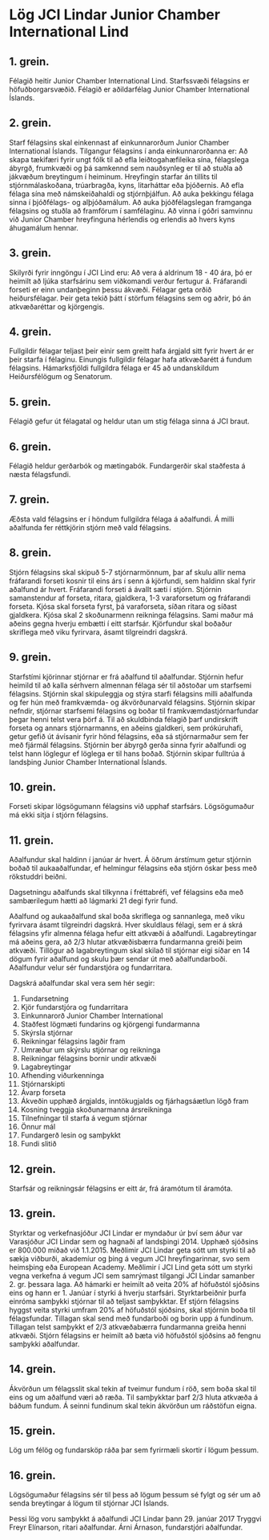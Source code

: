 # Lög JCI Lindar Junior Chamber International Lind

## 1. grein.

Félagið heitir Junior Chamber International Lind. Starfssvæði félagsins er höfuðborgarsvæðið. Félagið er aðildarfélag Junior Chamber International Íslands.
## 2. grein.

Starf félagsins skal einkennast af einkunnarorðum Junior Chamber International Íslands. Tilgangur félagsins í anda einkunnarorðanna er: Að skapa tækifæri fyrir ungt fólk til að efla leiðtogahæfileika sína, félagslega ábyrgð, frumkvæði og þá samkennd sem nauðsynleg er til að stuðla að jákvæðum breytingum í heiminum. Hreyfingin starfar án tillits til stjórnmálaskoðana, trúarbragða, kyns, litarháttar eða þjóðernis. Að efla félaga sína með námskeiðahaldi og stjórnþjálfun. Að auka þekkingu félaga sinna í þjóðfélags- og alþjóðamálum. Að auka þjóðfélagslegan framganga félagsins og stuðla að framförum í samfélaginu. Að vinna í góðri samvinnu við Junior Chamber hreyfinguna hérlendis og erlendis að hvers kyns áhugamálum hennar.

## 3. grein.

Skilyrði fyrir inngöngu í JCI Lind eru: Að vera á aldrinum 18 - 40 ára, þó er heimilt að ljúka starfsárinu sem viðkomandi verður fertugur á. Fráfarandi forseti er einn undanþeginn þessu ákvæði. Félagar geta orðið heiðursfélagar. Þeir geta tekið þátt í störfum félagsins sem og aðrir, þó án atkvæðaréttar og kjörgengis.

## 4. grein.

Fullgildir félagar teljast þeir einir sem greitt hafa árgjald sitt fyrir hvert ár er þeir starfa í félaginu. Einungis fullgildir félagar hafa atkvæðarétt á fundum félagsins. Hámarksfjöldi fullgildra félaga er 45 að undanskildum Heiðursfélögum og Senatorum.

## 5. grein.

Félagið gefur út félagatal og heldur utan um stig félaga sinna á JCI braut.

## 6. grein.

Félagið heldur gerðarbók og mætingabók. Fundargerðir skal staðfesta á næsta félagsfundi.

## 7. grein.

Æðsta vald félagsins er í höndum fullgildra félaga á aðalfundi. Á milli aðalfunda fer réttkjörin stjórn með vald félagsins.

## 8. grein.

Stjórn félagsins skal skipuð 5-7 stjórnarmönnum, þar af skulu allir nema fráfarandi forseti kosnir til eins árs í senn á kjörfundi, sem haldinn skal fyrir aðalfund ár hvert. Fráfarandi forseti á ávallt sæti í stjórn. Stjórnin samanstendur af forseta, ritara, gjaldkera, 1-3 varaforsetum og fráfarandi forseta. Kjósa skal forseta fyrst, þá varaforseta, síðan ritara og síðast gjaldkera. Kjósa skal 2 skoðunarmenn reikninga félagsins. Sami maður má aðeins gegna hverju embætti í eitt starfsár. Kjörfundur skal boðaður skriflega með viku fyrirvara, ásamt tilgreindri dagskrá.

## 9. grein.

Starfstími kjörinnar stjórnar er frá aðalfund til aðalfundar.
Stjórnin hefur heimild til að kalla sérhvern almennan félaga sér til aðstoðar um starfsemi félagsins.
Stjórnin skal skipuleggja og stýra starfi félagsins milli aðalfunda og fer hún með framkvæmda- og ákvörðunarvald félagsins.
Stjórnin skipar nefndir, stjórnar starfsemi félagsins og boðar til framkvæmdastjórnarfundar þegar henni telst vera þörf á.
Til að skuldbinda félagið þarf undirskrift forseta og annars stjórnarmanns, en aðeins gjaldkeri, sem prókúruhafi, getur gefið út ávísanir fyrir hönd félagsins, eða sá stjórnarmaður sem fer með fjármál félagsins.
Stjórnin ber ábyrgð gerða sinna fyrir aðalfundi og telst hann löglegur ef löglega er til hans boðað.
Stjórnin skipar fulltrúa á landsþing Junior Chamber International Íslands.

## 10. grein.

Forseti skipar lögsögumann félagsins við upphaf starfsárs.
Lögsögumaður má ekki sitja í stjórn félagsins.

## 11. grein.

Aðalfundur skal haldinn í janúar ár hvert.
Á öðrum árstímum getur stjórnin boðað til aukaaðalfundar, ef helmingur félagsins eða stjórn óskar þess með rökstuddri beiðni.

Dagsetningu aðalfunds skal tilkynna í fréttabréfi, vef félagsins eða með sambærilegum hætti að lágmarki 21 degi fyrir fund.

Aðalfund og aukaaðalfund skal boða skriflega og sannanlega, með viku fyrirvara ásamt tilgreindri dagskrá.
Hver skuldlaus félagi, sem er á skrá félagsins yfir almenna félaga hefur eitt atkvæði á aðalfundi.
Lagabreytingar má aðeins gera, að 2/3 hlutar atkvæðisbærra fundarmanna greiði þeim atkvæði.
Tillögur að lagabreytingum skal skilað til stjórnar eigi síðar en 14 dögum fyrir aðalfund og skulu þær sendar út með aðalfundarboði.
Aðalfundur velur sér fundarstjóra og fundarritara.

Dagskrá aðalfundar skal vera sem hér segir:

1. Fundarsetning
2. Kjör fundarstjóra og fundarritara
3. Einkunnarorð Junior Chamber International
4. Staðfest lögmæti fundarins og kjörgengi fundarmanna
5. Skýrsla stjórnar
6. Reikningar félagsins lagðir fram
7. Umræður um skýrslu stjórnar og reikninga
8. Reikningar félagsins bornir undir atkvæði
9. Lagabreytingar
10. Afhending viðurkenninga
11. Stjórnarskipti
12. Ávarp forseta
13. Ákveðin upphæð árgjalds, inntökugjalds og fjárhagsáætlun lögð fram
14. Kosning tveggja skoðunarmanna ársreikninga
15. Tilnefningar til starfa á vegum stjórnar
16. Önnur mál
17. Fundargerð lesin og samþykkt
18. Fundi slitið

## 12. grein.

Starfsár og reikningsár félagsins er eitt ár, frá áramótum til áramóta.

## 13. grein.

Styrktar og verkefnasjóður JCI Lindar er myndaður úr því sem áður var Varasjóður JCI Lindar sem og hagnaði af landsþingi 2014.
Upphæð sjóðsins er 800.000 miðað við 1.1.2015.
Meðlimir JCI Lindar geta sótt um styrki til að sækja viðburði, akademíur og þing á vegum JCI hreyfingarinnar, svo sem heimsþing eða European Academy.
Meðlimir í JCI Lind geta sótt um styrki vegna verkefna á vegum JCI sem samrýmast tilgangi JCI Lindar samanber 2. gr. þessara laga.
Að hámarki er heimilt að veita 20% af höfuðstól sjóðsins eins og hann er 1. Janúar í styrki á hverju starfsári.
Styrktarbeiðnir þurfa einróma samþykki stjórnar til að teljast samþykktar.
Ef stjórn félagsins hyggst veita styrki umfram 20% af höfuðstól sjóðsins, skal stjórnin boða til félagsfundar.
Tillagan skal send með fundarboði og borin upp á fundinum.
Tillagan telst samþykkt ef 2/3 atkvæðabærra fundarmanna greiða henni atkvæði.
Stjórn félagsins er heimilt að bæta við höfuðstól sjóðsins að fengnu samþykki aðalfundar.

## 14. grein.

Ákvörðun um félagsslit skal tekin af tveimur fundum í röð, sem boða skal til eins og um aðalfund væri að ræða.
Til samþykktar þarf 2/3 hluta atkvæða á báðum fundum.
Á seinni fundinum skal tekin ákvörðun um ráðstöfun eigna.

## 15. grein.

Lög um félög og fundarsköp ráða þar sem fyrirmæli skortir í lögum þessum.

## 16. grein.

Lögsögumaður félagsins sér til þess að lögum þessum sé fylgt og sér um að senda breytingar á lögum til stjórnar JCI Íslands.

Þessi lög voru samþykkt á aðalfundi JCI Lindar þann 29. janúar 2017 Tryggvi Freyr Elínarson, ritari aðalfundar. Árni Árnason, fundarstjóri aðalfundar.
